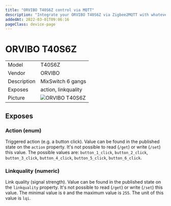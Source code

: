 ```yaml
---
title: "ORVIBO T40S6Z control via MQTT"
description: "Integrate your ORVIBO T40S6Z via Zigbee2MQTT with whatever smart home infrastructure you are using without the vendor's bridge or gateway."
addedAt: 2022-03-01T09:06:16
pageClass: device-page
---
```


<!-- !!!! -->
<!-- ATTENTION: This file is auto-generated through docgen! -->
<!-- You can only edit the "Notes"-Section between the two comment lines "Notes BEGIN" and "Notes END". -->
<!-- Do not use h1 or h2 heading within "## Notes"-Section. -->
<!-- !!!! -->

# ORVIBO T40S6Z

|     |     |
|-----|-----|
| Model | T40S6Z  |
| Vendor  | ORVIBO  |
| Description | MixSwitch 6 gangs |
| Exposes | action, linkquality |
| Picture | ![ORVIBO T40S6Z](https://www.zigbee2mqtt.io/images/devices/T40S6Z.jpg) |


<!-- Notes BEGIN: You can edit here. Add "## Notes" headline if not already present. -->


<!-- Notes END: Do not edit below this line -->



## Exposes

### Action (enum)
Triggered action (e.g. a button click).
Value can be found in the published state on the `action` property.
It's not possible to read (`/get`) or write (`/set`) this value.
The possible values are: `button_1_click`, `button_2_click`, `button_3_click`, `button_4_click`, `button_5_click`, `button_6_click`.

### Linkquality (numeric)
Link quality (signal strength).
Value can be found in the published state on the `linkquality` property.
It's not possible to read (`/get`) or write (`/set`) this value.
The minimal value is `0` and the maximum value is `255`.
The unit of this value is `lqi`.

